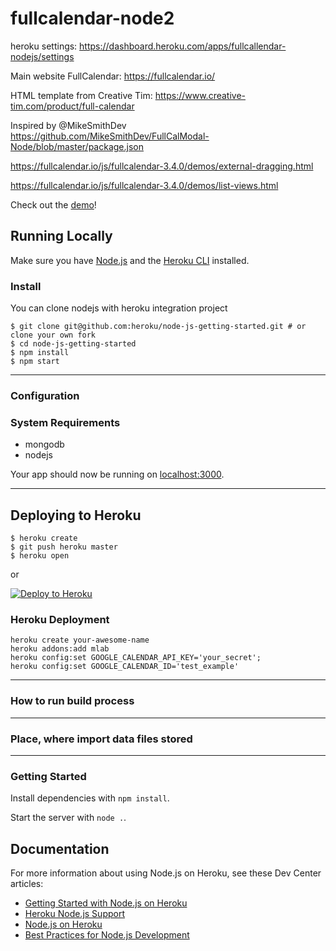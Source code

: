 # fullcalendar-node2

heroku settings: https://dashboard.heroku.com/apps/fullcallendar-nodejs/settings

Main website FullCalendar: https://fullcalendar.io/

HTML template from Creative Tim: https://www.creative-tim.com/product/full-calendar

Inspired by @MikeSmithDev https://github.com/MikeSmithDev/FullCalModal-Node/blob/master/package.json

https://fullcalendar.io/js/fullcalendar-3.4.0/demos/external-dragging.html

https://fullcalendar.io/js/fullcalendar-3.4.0/demos/list-views.html

Check out the [demo](https://google.com)!


## Running Locally

Make sure you have [Node.js](http://nodejs.org/) and the [Heroku CLI](https://cli.heroku.com/) installed.


### Install

You can clone nodejs with heroku integration project
```
$ git clone git@github.com:heroku/node-js-getting-started.git # or clone your own fork
$ cd node-js-getting-started
$ npm install
$ npm start
```


---
### Configuration




### System Requirements

- mongodb
- nodejs

Your app should now be running on [localhost:3000](http://localhost:3000/).


---





## Deploying to Heroku

```
$ heroku create
$ git push heroku master
$ heroku open
```
or

[![Deploy to Heroku](https://www.herokucdn.com/deploy/button.png)](https://heroku.com/deploy?template=https://github.com/atherdon/fullcalendar-node2/tree/master)


### Heroku Deployment

```
heroku create your-awesome-name
heroku addons:add mlab
heroku config:set GOOGLE_CALENDAR_API_KEY='your_secret';
heroku config:set GOOGLE_CALENDAR_ID='test_example'

```

---



### How to run build process
---
### Place, where import data files stored
---

### Getting Started


Install dependencies with `npm install`.


Start the server with `node .`.



## Documentation

For more information about using Node.js on Heroku, see these Dev Center articles:

- [Getting Started with Node.js on Heroku](https://devcenter.heroku.com/articles/getting-started-with-nodejs)
- [Heroku Node.js Support](https://devcenter.heroku.com/articles/nodejs-support)
- [Node.js on Heroku](https://devcenter.heroku.com/categories/nodejs)
- [Best Practices for Node.js Development](https://devcenter.heroku.com/articles/node-best-practices)


